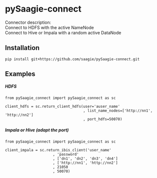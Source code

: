 # pySaagie-connect
Connector description:  
Connect to HDFS with the active NameNode  
Connect to Hive or Impala with a random active DataNode  

## Installation
``` 
pip install git+https://github.com/saagie/pySaagie-connect.git
``` 

## Examples
##### HDFS
``` 
from pySaagie_connect import pySaagie_connect as sc

client_hdfs = sc.return_client_hdfs(user='auser_name'
                                    , list_name_nodes=['http://nn1', 'http://nn2']
                                    , port_hdfs=50070)
``` 

##### Impala or Hive (adapt the port)
``` 
from pySaagie_connect import pySaagie_connect as sc

client_impala = sc.return_ibis_client('user_name'
                      , 'password'
                      , ['dn1', 'dn2', 'dn3', 'dn4']
                      , ['http://nn1', 'http://nn2']
                      , 21050
                      , 50070)
``` 